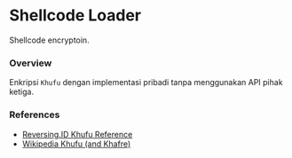 # Shellcode Loader

Shellcode encryptoin.

### Overview

Enkripsi `Khufu` dengan implementasi pribadi tanpa menggunakan API pihak ketiga.

### References

- [Reversing.ID Khufu Reference](https://github.com/ReversingID/Crypto-Reference/tree/master/References/Modern/Block-Cipher/Khufu)
- [Wikipedia Khufu (and Khafre)](https://en.wikipedia.org/wiki/Khufu_and_Khafre)